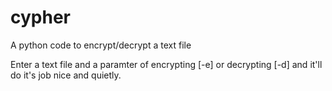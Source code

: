 # cypher
A python code to encrypt/decrypt a text file

Enter a text file and a paramter of encrypting  [-e] or decrypting [-d] and it'll do it's job nice and quietly.
